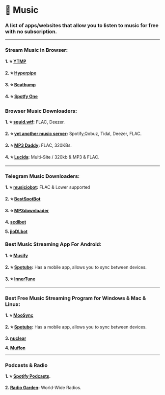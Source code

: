 # 🎵 Music
### A list of apps/websites that allow you to listen to music for free with no subscription.

***

### Stream Music in Browser:

**1. ⭐ [YTMP](https://ytmp.itsvg.in/)**

**2. ⭐ [Hyperpipe](https://hyperpipe.surge.sh/)**

**3. ⭐ [Beatbump](https://beatbump.io/)**

**4. ⭐ [Spotfy One](https://spotfy.one/)**

### Browser Music Downloaders:

**1. ⭐ [squid.wtf](https://squid.wtf/):** FLAC, Deezer.

**2. ⭐ [yet another music server](https://yams.tf/):** Spotify,Qobuz, Tidal, Deezer, FLAC.

**3. ⭐ [MP3 Daddy](https://mp3-daddy.com/):** FLAC, 320KBs.

**4. ⭐ [Lucida](https://lucida.to/):** Multi-Site / 320kb & MP3 & FLAC.

***

### Telegram Music Downloaders:

**1. ⭐ [musiciobot](https://t.me/musicaiocloud):** FLAC & Lower supported

**2. ⭐ [BestSpotBot](https://t.me/BeatSpotBot)**

**3. ⭐ [MP3downloader](https://t.me/TG_mp3downloader_bot)**

**4. [scdlbot](https://t.me/scdlbot)**

**5. [jioDLbot](https://t.me/JioDLBot)**


### Best Music Streaming App For Android:

**1. ⭐ [Musify](https://github.com/gokadzev/Musify)**

**2. ⭐ [Spotube](https://github.com/KRTirtho/spotube):** Has a mobile app, allows you to sync between devices.

**3. ⭐ [InnerTune](https://github.com/z-huang/InnerTune)**
***

### Best Free Music Streaming Program for Windows & Mac & Linux:

**1. ⭐ [MooSync](https://moosync.app/)**

**2. ⭐ [Spotube](https://github.com/KRTirtho/spotube):** Has a mobile app, allows you to sync between devices.

**3. [nuclear](https://nuclear.js.org/)**

**4. [Muffon](https://github.com/staniel359/muffon)**

***

### Podcasts & Radio

**1. ⭐ [Spotify Podcasts](https://open.spotify.com/browse/podcasts).**

**2. [Radio Garden](https://radio.garden/):** World-Wide Radios.





